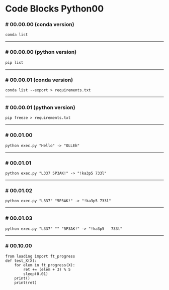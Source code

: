 # Code Blocks Python00

### # 00.00.00 (conda version)

```
conda list
```

-----

### # 00.00.00 (python version)

```
pip list
```

-----

### # 00.00.01 (conda version)

```
conda list --export > requirements.txt
```

-----

### # 00.00.01 (python version)

```
pip freeze > requirements.txt
```

-----

### # 00.01.00

```
python exec.py "Hello" -> "OLLEh"
```

-----

### # 00.01.01

```
python exec.py "L337 5P3AK!" -> "!ka3p5 733l"
```

-----

### # 00.01.02

```
python exec.py "L337" "5P3AK!" -> "!ka3p5 733l"
```

-----

### # 00.01.03

```
python exec.py "L337" "" "5P3AK!" -> "!ka3p5   733l"
```

-----

### # 00.10.00

```
from loading import ft_progress
def test_X(X):
    for elem in ft_progress(X):
        ret += (elem + 3) % 5
        sleep(0.01)
    print()
    print(ret)
```